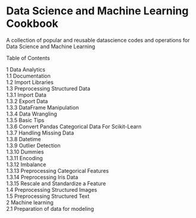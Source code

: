 # Data Science and Machine Learning Cookbook
 A collection of popular and reusable datascience codes and operations for Data Science and Machine Learning

Table of Contents 

1  Data Analytics              
1.1  Documentation                         
1.2  Import Libraries                                                                       
1.3  Preprocessing Structured Data                                        
1.3.1  Import Data                                                            
1.3.2  Export Data                                                                                         
1.3.3  DataFrame Manipulation                                                                       
1.3.4  Data Wrangling                                                                                    
1.3.5  Basic Tips                                                                                                 
1.3.6  Convert Pandas Categorical Data For Scikit-Learn                                                                         
1.3.7  Handling Missing Data                                                                   
1.3.8  Datetime                                                        
1.3.9  Outlier Detection                                                           
1.3.10  Dummies                                                              
1.3.11  Encoding                                                             
1.3.12  Imbalance                                                       
1.3.13  Preprocessing Categorical Features                                                             
1.3.14  Preprocessing Iris Data                                                                            
1.3.15  Rescale and Standardize a Feature                                                 
1.4  Preprocessing Structured Images                                             
1.5  Preprocessing Structured Text                                                                    
2  Machine learning                                                            
2.1  Preparation of data for modeling

